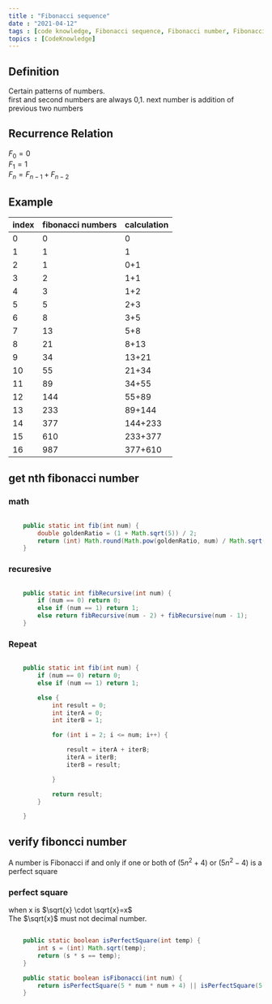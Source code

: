 ```yaml
---
title : "Fibonacci sequence"
date : "2021-04-12"
tags : [code knowledge, Fibonacci sequence, Fibonacci number, Fibonacci]
topics : [CodeKnowledge]
---
```


## Definition

Certain patterns of numbers.   
first and second numbers are always 0,1. next number is addition of previous two numbers

## Recurrence Relation

$F_0=0$   
$F_1=1$   
$F_n=F_{n-1}+F_{n-2}$

## Example

| index | fibonacci numbers | calculation |
| ----- | ----------------- | ----------- |
| 0     | 0                 | 0           |
| 1     | 1                 | 1           |
| 2     | 1                 | 0+1         |
| 3     | 2                 | 1+1         |
| 4     | 3                 | 1+2         |
| 5     | 5                 | 2+3         |
| 6     | 8                 | 3+5         |
| 7     | 13                | 5+8         |
| 8     | 21                | 8+13        |
| 9     | 34                | 13+21       |
| 10    | 55                | 21+34       |
| 11    | 89                | 34+55       |
| 12    | 144               | 55+89       |
| 13    | 233               | 89+144      |
| 14    | 377               | 144+233     |
| 15    | 610               | 233+377     |
| 16    | 987               | 377+610     |

## get nth fibonacci number

### math

```java

    public static int fib(int num) {
        double goldenRatio = (1 + Math.sqrt(5)) / 2;
        return (int) Math.round(Math.pow(goldenRatio, num) / Math.sqrt(5));
    }
```

### recuresive

```java

    public static int fibRecursive(int num) {
        if (num == 0) return 0;
        else if (num == 1) return 1;
        else return fibRecursive(num - 2) + fibRecursive(num - 1);
    }
```

### Repeat

```java

    public static int fib(int num) {
        if (num == 0) return 0;
        else if (num == 1) return 1;

        else {
            int result = 0;
            int iterA = 0;
            int iterB = 1;

            for (int i = 2; i <= num; i++) {

                result = iterA + iterB;
                iterA = iterB;
                iterB = result;

            }

            return result;
        }

    }
```

## verify fiboncci number

A number is Fibonacci if and only if one or both of $(5n^2+4)$ or $(5n^2-4)$ is a perfect square

### perfect square

when x is $\sqrt{x} \cdot \sqrt{x}=x$   
The $\sqrt{x}$ must not decimal number.

```java

    public static boolean isPerfectSquare(int temp) {
        int s = (int) Math.sqrt(temp);
        return (s * s == temp);
    }

    public static boolean isFibonacci(int num) {
        return isPerfectSquare(5 * num * num + 4) || isPerfectSquare(5 * num * num - 4);
    }
```
